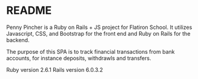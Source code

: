 # README

Penny Pincher is a Ruby on Rails + JS project for Flatiron School. It utilizes Javascript, CSS, and Bootstrap for the front end and Ruby on Rails for the backend.

The purpose of this SPA is to track financial transactions from bank accounts, for instance deposits, withdrawls and transfers.  

Ruby version 2.6.1
Rails version 6.0.3.2
